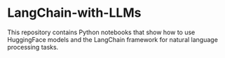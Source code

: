 # LangChain-with-LLMs
This repository contains Python notebooks that show how to use HuggingFace models and the LangChain framework for natural language processing tasks.
